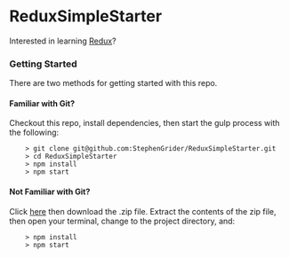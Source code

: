 # ReduxSimpleStarter

Interested in learning [Redux](https://www.udemy.com/react-redux/)?

### Getting Started ###

There are two methods for getting started with this repo.

#### Familiar with Git? #####
Checkout this repo, install dependencies, then start the gulp process with the following:

```
	> git clone git@github.com:StephenGrider/ReduxSimpleStarter.git
	> cd ReduxSimpleStarter
	> npm install
	> npm start
```

#### Not Familiar with Git? #####
Click [here](https://github.com/StephenGrider/ReactStarter/releases) then download the .zip file.  Extract the contents of the zip file, then open your terminal, change to the project directory, and:

```
	> npm install
	> npm start
```
